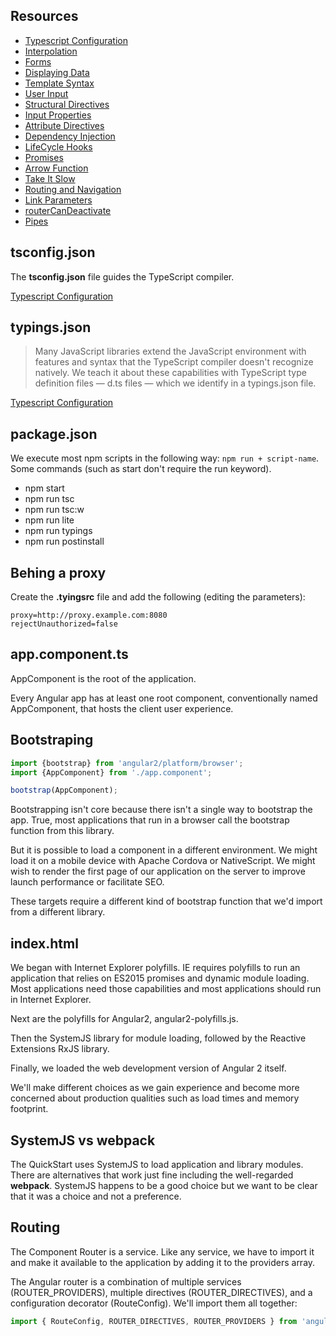 ## Resources

- [Typescript Configuration](https://angular.io/docs/ts/latest/guide/typescript-configuration.html#!#tsconfig)
- [Interpolation](https://angular.io/docs/ts/latest/guide/displaying-data.html)
- [Forms](https://angular.io/docs/ts/latest/guide/forms.html#!#ngModel)
- [Displaying Data](https://angular.io/docs/ts/latest/guide/displaying-data.html#ngFor)
- [Template Syntax](https://angular.io/docs/ts/latest/guide/template-syntax.html#!#ngModel)
- [User Input](https://angular.io/docs/ts/latest/guide/user-input.html)
- [Structural Directives](https://angular.io/docs/ts/latest/guide/structural-directives.html)
- [Input Properties](https://angular.io/docs/ts/latest/guide/attribute-directives.html#why-input)
- [Attribute Directives](https://angular.io/docs/ts/latest/guide/attribute-directives.html#input)
- [Dependency Injection](https://angular.io/docs/ts/latest/guide/dependency-injection.html)
- [LifeCycle Hooks](https://angular.io/docs/ts/latest/guide/lifecycle-hooks.html)
- [Promises](http://exploringjs.com/es6/ch_promises.html)
- [Arrow Function](https://developer.mozilla.org/en-US/docs/Web/JavaScript/Reference/Functions/Arrow_functions)
- [Take It Slow](https://angular.io/docs/ts/latest/tutorial/toh-pt4.html#slow)
- [Routing and Navigation](https://angular.io/docs/ts/latest/guide/router.html)
- [Link Parameters](https://angular.io/docs/ts/latest/guide/router.html#link-parameters-array)
- [routerCanDeactivate](https://angular.io/docs/ts/latest/api/router/CanDeactivate-interface.html)
- [Pipes](https://angular.io/docs/ts/latest/guide/pipes.html)

## tsconfig.json

The **tsconfig.json** file guides the TypeScript compiler.

[Typescript Configuration](https://angular.io/docs/ts/latest/guide/typescript-configuration.html#!#tsconfig)

## typings.json

> Many JavaScript libraries extend the JavaScript environment with features and syntax that the TypeScript compiler doesn't recognize natively. We teach it about these capabilities with TypeScript type definition files — d.ts files — which we identify in a typings.json file.

[Typescript Configuration](https://angular.io/docs/ts/latest/guide/typescript-configuration.html#!#tsconfig)

## package.json

We execute most npm scripts in the following way: ```npm run + script-name```. Some commands (such as start don't require the run keyword).

- npm start
- npm run tsc
- npm run tsc:w
- npm run lite
- npm run typings
- npm run postinstall

## Behing a proxy

Create the **.tyingsrc** file and add the following (editing the parameters):

```
proxy=http://proxy.example.com:8080
rejectUnauthorized=false
```

## app.component.ts

AppComponent is the root of the application.

Every Angular app has at least one root component, conventionally named AppComponent, that hosts the client user experience.

## Bootstraping

```typescript
import {bootstrap} from 'angular2/platform/browser';
import {AppComponent} from './app.component';

bootstrap(AppComponent);
```

Bootstrapping isn't core because there isn't a single way to bootstrap the app. True, most applications that run in a browser call the bootstrap function from this library.

But it is possible to load a component in a different environment. We might load it on a mobile device with Apache Cordova or NativeScript. We might wish to render the first page of our application on the server to improve launch performance or facilitate SEO.

These targets require a different kind of bootstrap function that we'd import from a different library.

## index.html

We began with Internet Explorer polyfills. IE requires polyfills to run an application that relies on ES2015 promises and dynamic module loading. Most applications need those capabilities and most applications should run in Internet Explorer.

Next are the polyfills for Angular2, angular2-polyfills.js.

Then the SystemJS library for module loading, followed by the Reactive Extensions RxJS library.

Finally, we loaded the web development version of Angular 2 itself.

We'll make different choices as we gain experience and become more concerned about production qualities such as load times and memory footprint.

## SystemJS vs webpack

The QuickStart uses SystemJS to load application and library modules. There are alternatives that work just fine including the well-regarded **webpack**. SystemJS happens to be a good choice but we want to be clear that it was a choice and not a preference.

## Routing

The Component Router is a service. Like any service, we have to import it and make it available to the application by adding it to the providers array.

The Angular router is a combination of multiple services (ROUTER_PROVIDERS), multiple directives (ROUTER_DIRECTIVES), and a configuration decorator (RouteConfig). We'll import them all together:

```typescript
import { RouteConfig, ROUTER_DIRECTIVES, ROUTER_PROVIDERS } from 'angular2/router';
```
